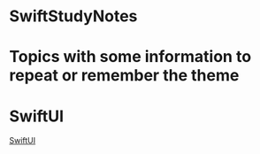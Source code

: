 # SwiftStudyNotes
# Topics with some information to repeat or remember the theme
# SwiftUI
[SwiftUI](https://github.com/EgorNesterenkoSPB/SwiftStudyNotes#SwiftUI)
